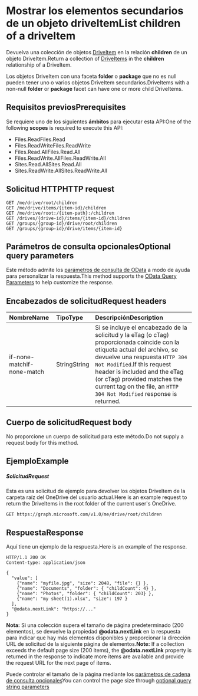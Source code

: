 # <span data-ttu-id="c59f1-101">Mostrar los elementos secundarios de un objeto driveItem</span><span class="sxs-lookup"><span data-stu-id="c59f1-101">List children of a driveItem</span></span>
<a id="list-children-of-a-driveitem" class="xliff"></a>

<span data-ttu-id="c59f1-102">Devuelva una colección de objetos [DriveItem](../resources/driveitem.md) en la relación **children** de un objeto DriveItem.</span><span class="sxs-lookup"><span data-stu-id="c59f1-102">Return a collection of [DriveItems](../resources/driveitem.md) in the **children** relationship of a DriveItem.</span></span>

<span data-ttu-id="c59f1-103">Los objetos DriveItem con una faceta **folder** o **package** que no es null pueden tener uno o varios objetos DriveItem secundarios.</span><span class="sxs-lookup"><span data-stu-id="c59f1-103">DriveItems with a non-null **folder** or **package** facet can have one or more child DriveItems.</span></span>


## <span data-ttu-id="c59f1-104">Requisitos previos</span><span class="sxs-lookup"><span data-stu-id="c59f1-104">Prerequisites</span></span>
<a id="prerequisites" class="xliff"></a>
<span data-ttu-id="c59f1-105">Se requiere uno de los siguientes **ámbitos** para ejecutar esta API:</span><span class="sxs-lookup"><span data-stu-id="c59f1-105">One of the following **scopes** is required to execute this API:</span></span>

* <span data-ttu-id="c59f1-106">Files.Read</span><span class="sxs-lookup"><span data-stu-id="c59f1-106">Files.Read</span></span>
* <span data-ttu-id="c59f1-107">Files.ReadWrite</span><span class="sxs-lookup"><span data-stu-id="c59f1-107">Files.ReadWrite</span></span>
* <span data-ttu-id="c59f1-108">Files.Read.All</span><span class="sxs-lookup"><span data-stu-id="c59f1-108">Files.Read.All</span></span>
* <span data-ttu-id="c59f1-109">Files.ReadWrite.All</span><span class="sxs-lookup"><span data-stu-id="c59f1-109">Files.ReadWrite.All</span></span>
* <span data-ttu-id="c59f1-110">Sites.Read.All</span><span class="sxs-lookup"><span data-stu-id="c59f1-110">Sites.Read.All</span></span>
* <span data-ttu-id="c59f1-111">Sites.ReadWrite.All</span><span class="sxs-lookup"><span data-stu-id="c59f1-111">Sites.ReadWrite.All</span></span>

## <span data-ttu-id="c59f1-112">Solicitud HTTP</span><span class="sxs-lookup"><span data-stu-id="c59f1-112">HTTP request</span></span>
<a id="http-request" class="xliff"></a>
```http
GET /me/drive/root/children
GET /me/drive/items/{item-id}/children
GET /me/drive/root:/{item-path}:/children
GET /drives/{drive-id}/items/{item-id}/children
GET /groups/{group-id}/drive/root/children
GET /groups/{group-id}/drive/items/{item-id}
```

## <span data-ttu-id="c59f1-113">Parámetros de consulta opcionales</span><span class="sxs-lookup"><span data-stu-id="c59f1-113">Optional query parameters</span></span>
<a id="optional-query-parameters" class="xliff"></a>
<span data-ttu-id="c59f1-114">Este método admite los [parámetros de consulta de OData](http://developer.microsoft.com/en-us/graph/docs/overview/query_parameters) a modo de ayuda para personalizar la respuesta.</span><span class="sxs-lookup"><span data-stu-id="c59f1-114">This method supports the [OData Query Parameters](http://developer.microsoft.com/en-us/graph/docs/overview/query_parameters) to help customize the response.</span></span>

## <span data-ttu-id="c59f1-115">Encabezados de solicitud</span><span class="sxs-lookup"><span data-stu-id="c59f1-115">Request headers</span></span>
<a id="request-headers" class="xliff"></a>

| <span data-ttu-id="c59f1-116">Nombre</span><span class="sxs-lookup"><span data-stu-id="c59f1-116">Name</span></span>          | <span data-ttu-id="c59f1-117">Tipo</span><span class="sxs-lookup"><span data-stu-id="c59f1-117">Type</span></span>   | <span data-ttu-id="c59f1-118">Descripción</span><span class="sxs-lookup"><span data-stu-id="c59f1-118">Description</span></span>                                                                                                                                              |
|:--------------|:-------|:---------------------------------------------------------------------------------------------------------------------------------------------------------|
| <span data-ttu-id="c59f1-119">if-none-match</span><span class="sxs-lookup"><span data-stu-id="c59f1-119">if-none-match</span></span> | <span data-ttu-id="c59f1-120">String</span><span class="sxs-lookup"><span data-stu-id="c59f1-120">String</span></span> | <span data-ttu-id="c59f1-121">Si se incluye el encabezado de la solicitud y la eTag (o cTag) proporcionada coincide con la etiqueta actual del archivo, se devuelve una respuesta `HTTP 304 Not Modified`.</span><span class="sxs-lookup"><span data-stu-id="c59f1-121">If this request header is included and the eTag (or cTag) provided matches the current tag on the file, an `HTTP 304 Not Modified` response is returned.</span></span> |

## <span data-ttu-id="c59f1-122">Cuerpo de solicitud</span><span class="sxs-lookup"><span data-stu-id="c59f1-122">Request body</span></span>
<a id="request-body" class="xliff"></a>
<span data-ttu-id="c59f1-123">No proporcione un cuerpo de solicitud para este método.</span><span class="sxs-lookup"><span data-stu-id="c59f1-123">Do not supply a request body for this method.</span></span>

## <span data-ttu-id="c59f1-124">Ejemplo</span><span class="sxs-lookup"><span data-stu-id="c59f1-124">Example</span></span>
<a id="example" class="xliff"></a>

##### <span data-ttu-id="c59f1-125">Solicitud</span><span class="sxs-lookup"><span data-stu-id="c59f1-125">Request</span></span>
<a id="request" class="xliff"></a>
<span data-ttu-id="c59f1-126">Esta es una solicitud de ejemplo para devolver los objetos DriveItem de la carpeta raíz del OneDrive del usuario actual.</span><span class="sxs-lookup"><span data-stu-id="c59f1-126">Here is an example request to return the DriveItems in the root folder of the current user's OneDrive.</span></span>

<!-- {
  "blockType": "request",
  "name": "get_children"
}-->
```http
GET https://graph.microsoft.com/v1.0/me/drive/root/children
```

## <span data-ttu-id="c59f1-127">Respuesta</span><span class="sxs-lookup"><span data-stu-id="c59f1-127">Response</span></span>
<a id="response" class="xliff"></a>

<span data-ttu-id="c59f1-128">Aquí tiene un ejemplo de la respuesta.</span><span class="sxs-lookup"><span data-stu-id="c59f1-128">Here is an example of the response.</span></span>
<!-- {
  "blockType": "response",
  "truncated": true,
  "@odata.type": "microsoft.graph.driveItem",
  "isCollection": true
} -->
```http
HTTP/1.1 200 OK
Content-type: application/json

{
  "value": [
    {"name": "myfile.jpg", "size": 2048, "file": {} },
    {"name": "Documents", "folder": { "childCount": 4} },
    {"name": "Photos", "folder": { "childCount": 203} },
    {"name": "my sheet(1).xlsx", "size": 197 }
  ],
  "@odata.nextLink": "https://..."
}
```

<span data-ttu-id="c59f1-129">**Nota:** Si una colección supera el tamaño de página predeterminado (200 elementos), se devuelve la propiedad **@odata.nextLink** en la respuesta para indicar que hay más elementos disponibles y proporcionar la dirección URL de solicitud de la siguiente página de elementos.</span><span class="sxs-lookup"><span data-stu-id="c59f1-129">**Note:** If a collection exceeds the default page size (200 items), the **@odata.nextLink** property is returned in the response to indicate more items are available and provide the request URL for the next page of items.</span></span>

<span data-ttu-id="c59f1-130">Puede controlar el tamaño de la página mediante los [parámetros de cadena de consulta opcionales](http://developer.microsoft.com/en-us/graph/docs/overview/query_parameters)</span><span class="sxs-lookup"><span data-stu-id="c59f1-130">You can control the page size through [optional query string parameters](http://developer.microsoft.com/en-us/graph/docs/overview/query_parameters)</span></span>

<!-- uuid: 8fcb5dbc-d5aa-4681-8e31-b001d5168d79
2015-10-25 14:57:30 UTC -->
<!-- {
  "type": "#page.annotation",
  "description": "List the children of an item.",
  "keywords": "list,children,collection",
  "section": "documentation",
  "tocPath": "OneDrive/DriveItem/List children"
} -->
